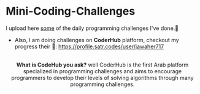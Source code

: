 # Mini-Coding-Challenges
I upload here <ins>some</ins> of the daily programming challenges I've done.🗻 <br>
- Also, I am doing challenges on **CoderHub** platform, checkout my progress their :muscle:: https://profile.satr.codes/user/jawaher717 <br><br>
<p align='center'> <strong>What is CodeHub you ask?</strong> well CoderHub is the first Arab platform specialized in programming challenges and aims to encourage programmers to develop their levels of solving algorithms through many programming challenges.</p>


